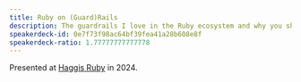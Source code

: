 ```yaml
---
title: Ruby on (Guard)Rails
description: The guardrails I love in the Ruby ecosystem and why you should use and love them too.
speakerdeck-id: 0e7f73f98ac64bf39fea41a28b608e8f
speakerdeck-ratio: 1.77777777777778
---
```

Presented at [Haggis Ruby](https://haggisruby.co.uk) in 2024.

